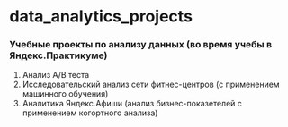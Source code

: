 # data_analytics_projects
### Учебные проекты по анализу данных (во время учебы в Яндекс.Практикуме)
1. Анализ А/В теста
2. Исследовательский анализ сети фитнес-центров (с применением машинного обучения)
3. Аналитика Яндекс.Афиши (анализ бизнес-показетелей с применением когортного анализа)
